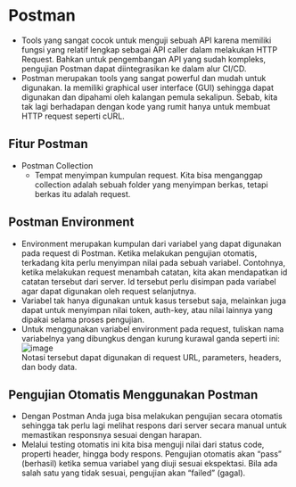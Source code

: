 # Postman
- Tools yang sangat cocok untuk menguji sebuah API karena memiliki fungsi yang relatif lengkap sebagai API caller dalam melakukan HTTP Request. Bahkan untuk pengembangan API yang sudah kompleks, pengujian Postman dapat diintegrasikan ke dalam alur CI/CD.
- Postman merupakan tools yang sangat powerful dan mudah untuk digunakan. Ia memiliki graphical user interface (GUI) sehingga dapat digunakan dan dipahami oleh kalangan pemula sekalipun. Sebab, kita tak lagi berhadapan dengan kode yang rumit hanya untuk membuat HTTP request seperti cURL.

## Fitur Postman
- Postman Collection
  - Tempat menyimpan kumpulan request. Kita bisa menganggap collection adalah sebuah folder yang menyimpan berkas, tetapi berkas itu adalah request.

## Postman Environment
- Environment merupakan kumpulan dari variabel yang dapat digunakan pada request di Postman. Ketika melakukan pengujian otomatis, terkadang kita perlu menyimpan nilai pada sebuah variabel. Contohnya, ketika melakukan request menambah catatan, kita akan mendapatkan id catatan tersebut dari server. Id tersebut perlu disimpan pada variabel agar dapat digunakan oleh request selanjutnya.
- Variabel tak hanya digunakan untuk kasus tersebut saja, melainkan juga dapat untuk menyimpan nilai token, auth-key, atau nilai lainnya yang dipakai selama proses pengujian.
- Untuk menggunakan variabel environment pada request, tuliskan nama variabelnya yang dibungkus dengan kurung kurawal ganda seperti ini:
  <br>![image](https://user-images.githubusercontent.com/85721388/226090768-1be502c1-254b-485f-a9f3-c468744097ab.png)
  <br>Notasi tersebut dapat digunakan di request URL, parameters, headers, dan body data.


## Pengujian Otomatis Menggunakan Postman
- Dengan Postman Anda juga bisa melakukan pengujian secara otomatis sehingga tak perlu lagi melihat respons dari server secara manual untuk memastikan responsnya sesuai dengan harapan.
- Melalui testing otomatis ini kita bisa menguji nilai dari status code, properti header, hingga body respons. Pengujian otomatis akan “pass” (berhasil) ketika semua variabel yang diuji sesuai ekspektasi. Bila ada salah satu yang tidak sesuai, pengujian akan “failed” (gagal).
